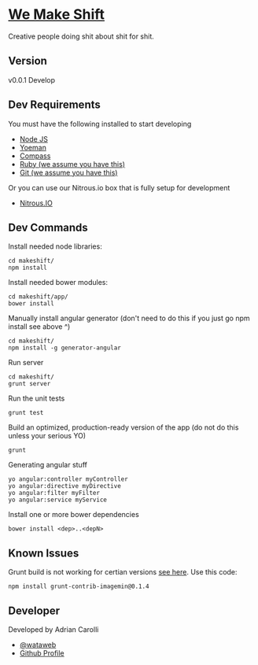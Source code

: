 # [We Make Shift](http://www.wemakeshift.com)

Creative people doing shit about shit for shit.

## Version

v0.0.1 Develop

## Dev Requirements

You must have the following installed to start developing

+ [Node JS](http://nodejs.org/)
+ [Yoeman](http://yeoman.io/)
+ [Compass](http://compass-style.org/install/)
+ [Ruby (we assume you have this)](https://www.ruby-lang.org/en/downloads/)
+ [Git (we assume you have this)](https://help.github.com/articles/set-up-git)

Or you can use our Nitrous.io box that is fully setup for development

+ [Nitrous.IO](https://www.nitrous.io/app#/boxes)

## Dev Commands

Install needed node libraries:

	cd makeshift/
	npm install

Install needed bower modules:

	cd makeshift/app/
	bower install

Manually install angular generator (don't need to do this if you just go npm install see above ^)

	cd makeshift/
	npm install -g generator-angular

Run server

    cd makeshift/
    grunt server

Run the unit tests 

    grunt test

Build an optimized, production-ready version of the app (do not do this unless your serious YO)

    grunt

Generating angular stuff

	yo angular:controller myController
	yo angular:directive myDirective
	yo angular:filter myFilter
	yo angular:service myService

Install one or more bower dependencies

	bower install <dep>..<depN>

## Known Issues

Grunt build is not working for certian versions [see here](https://github.com/yeoman/generator-webapp/issues/140). Use this code:

	npm install grunt-contrib-imagemin@0.1.4

## Developer

Developed by Adrian Carolli

+ [@wataweb](http://twitter.com/wataweb)
+ [Github Profile](http://github.com/watadarkstar)
